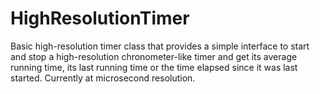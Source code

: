 # HighResolutionTimer
Basic high-resolution timer class that
provides a simple interface to start and stop a high-resolution chronometer-like timer and get
its average running time, its last running time or the time elapsed since it was last started. Currently at
microsecond resolution.
